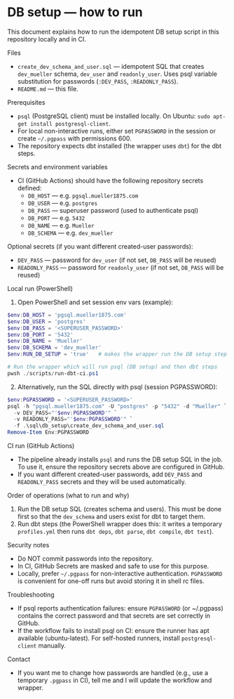 # DB setup — how to run

This document explains how to run the idempotent DB setup script in this repository locally and in CI.

Files
- `create_dev_schema_and_user.sql` — idempotent SQL that creates `dev_mueller` schema, `dev_user` and `readonly_user`. Uses psql variable substitution for passwords (`:DEV_PASS`, `:READONLY_PASS`).
- `README.md` — this file.

Prerequisites
- `psql` (PostgreSQL client) must be installed locally. On Ubuntu: `sudo apt-get install postgresql-client`.
- For local non-interactive runs, either set `PGPASSWORD` in the session or create `~/.pgpass` with permissions 600.
- The repository expects dbt installed (the wrapper uses `dbt`) for the dbt steps.

Secrets and environment variables
- CI (GitHub Actions) should have the following repository secrets defined:
  - `DB_HOST` — e.g. `pgsql.mueller1875.com`
  - `DB_USER` — e.g. `postgres`
  - `DB_PASS` — superuser password (used to authenticate psql)
  - `DB_PORT` — e.g. `5432`
  - `DB_NAME` — e.g. `Mueller`
  - `DB_SCHEMA` — e.g. `dev_mueller`

Optional secrets (if you want different created-user passwords):
  - `DEV_PASS` — password for `dev_user` (if not set, `DB_PASS` will be reused)
  - `READONLY_PASS` — password for `readonly_user` (if not set, `DB_PASS` will be reused)

Local run (PowerShell)
1. Open PowerShell and set session env vars (example):

```powershell
$env:DB_HOST = 'pgsql.mueller1875.com'
$env:DB_USER = 'postgres'
$env:DB_PASS = '<SUPERUSER_PASSWORD>'
$env:DB_PORT = '5432'
$env:DB_NAME = 'Mueller'
$env:DB_SCHEMA = 'dev_mueller'
$env:RUN_DB_SETUP = 'true'   # makes the wrapper run the DB setup step

# Run the wrapper which will run psql (DB setup) and then dbt steps
pwsh ./scripts/run-dbt-ci.ps1
```

2. Alternatively, run the SQL directly with psql (session PGPASSWORD):

```powershell
$env:PGPASSWORD = '<SUPERUSER_PASSWORD>'
psql -h "pgsql.mueller1875.com" -U "postgres" -p "5432" -d "Mueller" `
  -v DEV_PASS="'$env:PGPASSWORD'" `
  -v READONLY_PASS="'$env:PGPASSWORD'" `
  -f .\sql\db_setup\create_dev_schema_and_user.sql
Remove-Item Env:PGPASSWORD
```

CI run (GitHub Actions)
- The pipeline already installs `psql` and runs the DB setup SQL in the job. To use it, ensure the repository secrets above are configured in GitHub.
- If you want different created-user passwords, add `DEV_PASS` and `READONLY_PASS` secrets and they will be used automatically.

Order of operations (what to run and why)
1. Run the DB setup SQL (creates schema and users). This must be done first so that the `dev_schema` and users exist for dbt to target them.
2. Run dbt steps (the PowerShell wrapper does this: it writes a temporary `profiles.yml` then runs `dbt deps`, `dbt parse`, `dbt compile`, `dbt test`).

Security notes
- Do NOT commit passwords into the repository.
- In CI, GitHub Secrets are masked and safe to use for this purpose.
- Locally, prefer `~/.pgpass` for non-interactive authentication. `PGPASSWORD` is convenient for one-off runs but avoid storing it in shell rc files.

Troubleshooting
- If psql reports authentication failures: ensure `PGPASSWORD` (or ~/.pgpass) contains the correct password and that secrets are set correctly in GitHub.
- If the workflow fails to install psql on CI: ensure the runner has apt available (ubuntu-latest). For self-hosted runners, install `postgresql-client` manually.

Contact
- If you want me to change how passwords are handled (e.g., use a temporary `.pgpass` in CI), tell me and I will update the workflow and wrapper.
